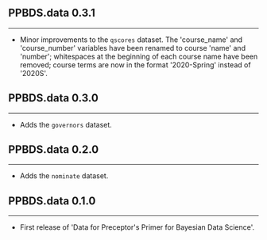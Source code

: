 ## PPBDS.data 0.3.1

---

- Minor improvements to the `qscores` dataset. The 'course_name' and 'course_number' variables have been renamed to course 'name' and 'number'; whitespaces at the beginning of each course name have been removed; course terms are now in the format '2020-Spring' instead of '2020S'.




## PPBDS.data 0.3.0

---

- Adds the `governors` dataset.




## PPBDS.data 0.2.0

---

- Adds the `nominate` dataset.




## PPBDS.data 0.1.0

---

- First release of 'Data for Preceptor's Primer for Bayesian Data Science'.





